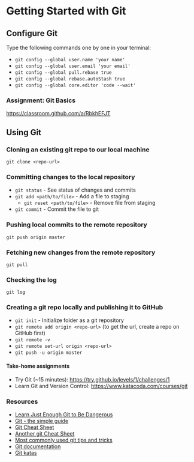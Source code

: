 # Getting Started with Git

## Configure Git

Type the following commands one by one in your terminal:

- `git config --global user.name 'your name'`
- `git config --global user.email 'your email'`
- `git config --global pull.rebase true`
- `git config --global rebase.autoStash true`
- `git config --global core.editor 'code --wait'`

### Assignment: Git Basics

https://classroom.github.com/a/RbkhEFJT

## Using Git

### Cloning an existing git repo to our local machine

    git clone <repo-url>

### Committing changes to the local repository

- `git status` - See status of changes and commits
- `git add <path/to/file>` - Add a file to staging
	- `git reset <path/to/file>` - Remove file from staging	
- `git commit` - Commit the file to git

### Pushing local commits to the remote repository

    git push origin master

### Fetching new changes from the remote repository

    git pull

### Checking the log

    git log

### Creating a git repo locally and publishing it to GitHub

- `git init` - Initialize folder as a git repository
- `git remote add origin <repo-url>` (to get the url, create a repo on GitHub first)
- `git remote -v`
- `git remote set-url origin <repo-url>`
- `git push -u origin master`

#### Take-home assignments

- Try Git (~15 minutes): https://try.github.io/levels/1/challenges/1
- Learn Git and Version Control: https://www.katacoda.com/courses/git

### Resources
- [Learn Just Enough Git to Be Dangerous](https://www.learnenough.com/git-tutorial)
- [Git - the simple guide](http://rogerdudler.github.io/git-guide/)
- [Git Cheat Sheet](https://gist.github.com/akras14/3d242d80af8388ebca60)
- [Another git Cheat Sheet](https://zeroturnaround.com/rebellabs/git-commands-and-best-practices-cheat-sheet/)
- [Most commonly used git tips and tricks](https://github.com/git-tips/tips)
- [Git documentation](https://git-scm.com/docs)
- [Git katas](http://blog.schauderhaft.de/gitkata/)
